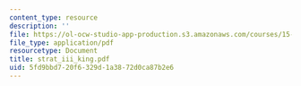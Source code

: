 ```yaml
---
content_type: resource
description: ''
file: https://ol-ocw-studio-app-production.s3.amazonaws.com/courses/15-667-negotiation-and-conflict-management-spring-2001/5fd9bbd720f6329d1a3872d0ca87b2e6_strat_iii_king.pdf
file_type: application/pdf
resourcetype: Document
title: strat_iii_king.pdf
uid: 5fd9bbd7-20f6-329d-1a38-72d0ca87b2e6
---
```


